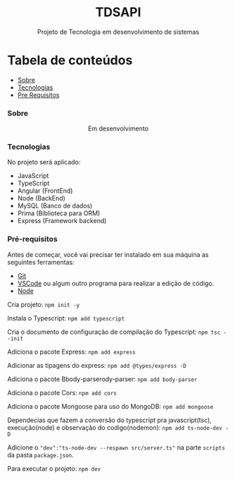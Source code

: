 <h1 align="center">TDSAPI</h1>
<p align="center">Projeto de Tecnologia em desenvolvimento de sistemas</p>

Tabela de conteúdos
=================
<!--ts-->
   * [Sobre](#sobre)
   * [Tecnologias](#tecnologias)
   * [Pre Requisitos](#pré-requisitos)
<!--te-->

### Sobre
<div align="center">
	<p>Em desenvolvimento</p>
</div>


### Tecnologias

No projeto será aplicado:
- JavaScript
- TypeScript
- Angular (FrontEnd)
- Node (BackEnd)
- MySQL (Banco de dados)
- Prima (Biblioteca para ORM)
- Express (Framework backend)


### Pré-requisitos

Antes de começar, você vai precisar ter instalado em sua máquina as seguintes ferramentas:<br>
- [Git](https://git-scm.com)<br>
- [VSCode](https://code.visualstudio.com/) ou algum outro programa para realizar a edição de código.<br>
- [Node](https://nodejs.org/)<br>

Cria projeto:
``npm init -y``

Instala o Typescript:
``npm add typescript``

Cria o documento de configuração de compilação do Typescript:
``npm tsc --init``

Adiciona o pacote Express:
``npm add express``

Adicionar as tipagens do express:
``npm add @types/express -D``

Adiciona o pacote Bbody-parserody-parser:
``npm add body-parser``

Adiciona o pacote Cors:
``npm add cors``

Adiciona o pacote Mongoose para uso do MongoDB:
``npm add mongoose``

Dependecias que fazem a conversão do typescript pra javascript(tsc), execução(node) e observação do codigo(nodemon):
``npm add ts-node-dev -D``

Adicione o ``"dev":"ts-node-dev --respawn src/server.ts"`` na parte ``scripts`` da pasta ``package.json``.


Para executar o projeto:
``npm dev``
